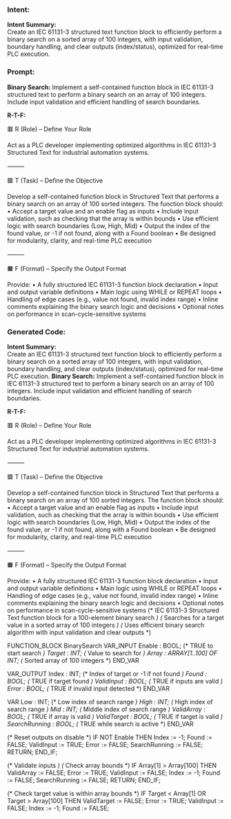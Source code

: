 ### Intent:
**Intent Summary:**  
Create an IEC 61131-3 structured text function block to efficiently perform a binary search on a sorted array of 100 integers, with input validation, boundary handling, and clear outputs (index/status), optimized for real-time PLC execution.

### Prompt:
**Binary Search:**
Implement a self-contained function block in IEC 61131-3 structured text to perform a binary search on an array of 100 integers. Include input validation and efficient handling of search boundaries.

**R-T-F:**

🟥 R (Role) – Define Your Role

Act as a PLC developer implementing optimized algorithms in IEC 61131-3 Structured Text for industrial automation systems.

⸻

🟩 T (Task) – Define the Objective

Develop a self-contained function block in Structured Text that performs a binary search on an array of 100 sorted integers. The function block should:
	•	Accept a target value and an enable flag as inputs
	•	Include input validation, such as checking that the array is within bounds
	•	Use efficient logic with search boundaries (Low, High, Mid)
	•	Output the index of the found value, or -1 if not found, along with a Found boolean
	•	Be designed for modularity, clarity, and real-time PLC execution

⸻

🟧 F (Format) – Specify the Output Format

Provide:
	•	A fully structured IEC 61131-3 function block declaration
	•	Input and output variable definitions
	•	Main logic using WHILE or REPEAT loops
	•	Handling of edge cases (e.g., value not found, invalid index range)
	•	Inline comments explaining the binary search logic and decisions
	•	Optional notes on performance in scan-cycle-sensitive systems

### Generated Code:
**Intent Summary:**  
Create an IEC 61131-3 structured text function block to efficiently perform a binary search on a sorted array of 100 integers, with input validation, boundary handling, and clear outputs (index/status), optimized for real-time PLC execution.
**Binary Search:**
Implement a self-contained function block in IEC 61131-3 structured text to perform a binary search on an array of 100 integers. Include input validation and efficient handling of search boundaries.

**R-T-F:**

🟥 R (Role) – Define Your Role

Act as a PLC developer implementing optimized algorithms in IEC 61131-3 Structured Text for industrial automation systems.

⸻

🟩 T (Task) – Define the Objective

Develop a self-contained function block in Structured Text that performs a binary search on an array of 100 sorted integers. The function block should:
	•	Accept a target value and an enable flag as inputs
	•	Include input validation, such as checking that the array is within bounds
	•	Use efficient logic with search boundaries (Low, High, Mid)
	•	Output the index of the found value, or -1 if not found, along with a Found boolean
	•	Be designed for modularity, clarity, and real-time PLC execution

⸻

🟧 F (Format) – Specify the Output Format

Provide:
	•	A fully structured IEC 61131-3 function block declaration
	•	Input and output variable definitions
	•	Main logic using WHILE or REPEAT loops
	•	Handling of edge cases (e.g., value not found, invalid index range)
	•	Inline comments explaining the binary search logic and decisions
	•	Optional notes on performance in scan-cycle-sensitive systems
(* IEC 61131-3 Structured Text function block for a 100-element binary search *)
(* Searches for a target value in a sorted array of 100 integers *)
(* Uses efficient binary search algorithm with input validation and clear outputs *)

FUNCTION_BLOCK BinarySearch
VAR_INPUT
    Enable : BOOL;                  (* TRUE to start search *)
    Target : INT;                   (* Value to search for *)
    Array : ARRAY[1..100] OF INT;   (* Sorted array of 100 integers *)
END_VAR

VAR_OUTPUT
    Index : INT;                    (* Index of target or -1 if not found *)
    Found : BOOL;                   (* TRUE if target found *)
    ValidInput : BOOL;              (* TRUE if inputs are valid *)
    Error : BOOL;                   (* TRUE if invalid input detected *)
END_VAR

VAR
    Low : INT;                      (* Low index of search range *)
    High : INT;                     (* High index of search range *)
    Mid : INT;                      (* Middle index of search range *)
    ValidArray : BOOL;              (* TRUE if array is valid *)
    ValidTarget : BOOL;             (* TRUE if target is valid *)
    SearchRunning : BOOL;           (* TRUE while search is active *)
END_VAR

(* Reset outputs on disable *)
IF NOT Enable THEN
    Index := -1;
    Found := FALSE;
    ValidInput := TRUE;
    Error := FALSE;
    SearchRunning := FALSE;
    RETURN;
END_IF;

(* Validate inputs *)
(* Check array bounds *)
IF Array[1] > Array[100] THEN
    ValidArray := FALSE;
    Error := TRUE;
    ValidInput := FALSE;
    Index := -1;
    Found := FALSE;
    SearchRunning := FALSE;
    RETURN;
END_IF;

(* Check target value is within array bounds *)
IF Target < Array[1] OR Target > Array[100] THEN
    ValidTarget := FALSE;
    Error := TRUE;
    ValidInput := FALSE;
    Index := -1;
    Found := FALSE;
